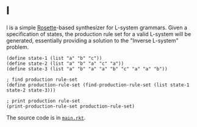 # l

l is a simple [Rosette](http://emina.github.io/rosette/index.html)-based synthesizer for L-system grammars. Given a specification of states, the production rule set for a valid L-system will be generated, essentially providing a solution to the "Inverse L-system" problem.

```racket
(define state-1 (list "a" "b" "c"))
(define state-2 (list "a" "b" "a" "c" "a"))
(define state-3 (list "a" "b" "a" "a" "b" "c" "a" "a" "b"))

; find production rule-set
(define production-rule-set (find-production-rule-set (list state-1 state-2 state-3)))

; print production rule-set
(print-production-rule-set production-rule-set)
```
The source code is in [`main.rkt`](https://github.com/calebwin/l/blob/master/main.rkt).
